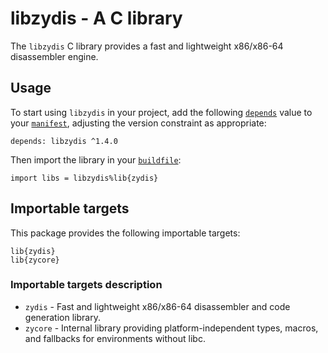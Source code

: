 # libzydis - A C library

The `libzydis` C library provides a fast and lightweight x86/x86-64 disassembler engine.

## Usage

To start using `libzydis` in your project, add the following [`depends`](https://build2.org/bpkg/doc/build2-package-manager-manual.xhtml#manifest-package-depends) value to your [`manifest`](https://build2.org/bpkg/doc/build2-package-manager-manual.xhtml#manifests), adjusting the version constraint as appropriate:

```
depends: libzydis ^1.4.0
```

Then import the library in your [`buildfile`](https://build2.org/build2/doc/build2-build-system-manual.xhtml#intro-lang):

```
import libs = libzydis%lib{zydis}
```

## Importable targets

This package provides the following importable targets:

```
lib{zydis}
lib{zycore}
```

### Importable targets description

* `zydis` - Fast and lightweight x86/x86-64 disassembler and code generation library.
* `zycore` - Internal library providing platform-independent types, macros, and fallbacks for environments without libc.
